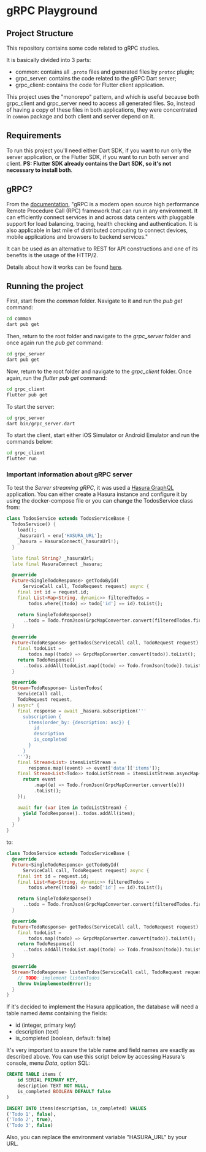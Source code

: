 # gRPC Playground
## Project Structure
This repository contains some code related to gRPC studies.

It is basically divided into 3 parts:
- common: contains all `.proto` files and generated files by `protoc` plugin;
- grpc_server: contains the code related to the gRPC Dart server;
- grpc_client: contains the code for Flutter client application.

This project uses the "monorepo" pattern, and which is useful because both grpc_client and grpc_server need to access all generated files. So, instead of having a copy of these files in both applications, they were concentrated in `common` package and both client and server depend on it.

## Requirements
To run this project you'll need either Dart SDK, if you want to run only the server application, or the Flutter SDK, if you want to run both server and client.
**PS: Flutter SDK already contains the Dart SDK, so it's not necessary to install both**.

## gRPC?
From the [documentation](https://www.grpc.io), "gRPC is a modern open source high performance Remote Procedure Call (RPC) framework that can run in any environment. It can efficiently connect services in and across data centers with pluggable support for load balancing, tracing, health checking and authentication. It is also applicable in last mile of distributed computing to connect devices, mobile applications and browsers to backend services."

It can be used as an alternative to REST for API constructions and one of its benefits is the usage of the HTTP/2.

Details about how it works can be found [here](https://www.grpc.io/docs/what-is-grpc/introduction/).

## Running the project
First, start from the _common_ folder. Navigate to it and run the _pub get_ command:
```bash
cd common
dart pub get
```
Then, return to the root folder and navigate to the _grpc_server_ folder and once again run the _pub get_ command:
```bash
cd grpc_server
dart pub get
```
Now, return to the root folder and navigate to the _grpc_client_ folder. Once again, run the _flutter pub get_ command:
```bash
cd grpc_client
flutter pub get
```

To start the server:
```bash
cd grpc_server
dart bin/grpc_server.dart
```

To start the client, start either iOS Simulator or Android Emulator and run the commands below:
```bash
cd grpc_client
flutter run
```

### Important information about gRPC server
To test the _Server streaming gRPC_, it was used a [Hasura GraphQL](https://hasura.io) application. You can either create a Hasura instance and configure it by using the docker-compose file or you can change the TodosService class from:
```dart
class TodosService extends TodosServiceBase {
  TodosService() {
    load();
    _hasuraUrl = env['HASURA_URL'];
    _hasura = HasuraConnect(_hasuraUrl!);
  }

  late final String? _hasuraUrl;
  late final HasuraConnect _hasura;

  @override
  Future<SingleTodoResponse> getTodoById(
      ServiceCall call, TodoRequest request) async {
    final int id = request.id;
    final List<Map<String, dynamic>> filteredTodos =
        todos.where((todo) => todo['id'] == id).toList();

    return SingleTodoResponse()
      ..todo = Todo.fromJson(GrpcMapConverter.convert(filteredTodos.first));
  }

  @override
  Future<TodoResponse> getTodos(ServiceCall call, TodoRequest request) async {
    final todoList =
        todos.map((todo) => GrpcMapConverter.convert(todo)).toList();
    return TodoResponse()
      ..todos.addAll(todoList.map((todo) => Todo.fromJson(todo)).toList());
  }

  @override
  Stream<TodoResponse> listenTodos(
    ServiceCall call,
    TodoRequest request,
  ) async* {
    final response = await _hasura.subscription('''
      subscription {
        items(order_by: {description: asc}) {
          id
          description
          is_completed
        }
      }
    ''');
    final Stream<List> itemsListStream =
        response.map((event) => event['data']['items']);
    final Stream<List<Todo>> todoListStream = itemsListStream.asyncMap((event) {
      return event
          .map((e) => Todo.fromJson(GrpcMapConverter.convert(e)))
          .toList();
    });

    await for (var item in todoListStream) {
      yield TodoResponse()..todos.addAll(item);
    }
  }
}
```
to:
```dart
class TodosService extends TodosServiceBase {
  @override
  Future<SingleTodoResponse> getTodoById(
      ServiceCall call, TodoRequest request) async {
    final int id = request.id;
    final List<Map<String, dynamic>> filteredTodos =
        todos.where((todo) => todo['id'] == id).toList();

    return SingleTodoResponse()
      ..todo = Todo.fromJson(GrpcMapConverter.convert(filteredTodos.first));
  }

  @override
  Future<TodoResponse> getTodos(ServiceCall call, TodoRequest request) async {
    final todoList =
        todos.map((todo) => GrpcMapConverter.convert(todo)).toList();
    return TodoResponse()
      ..todos.addAll(todoList.map((todo) => Todo.fromJson(todo)).toList());
  }

  @override
  Stream<TodoResponse> listenTodos(ServiceCall call, TodoRequest request) {
    // TODO: implement listenTodos
    throw UnimplementedError();
  }
}
```

If it's decided to implement the Hasura application, the database will need a table named _items_ containing the fields:
- id (integer, primary key)
- description (text)
- is_completed (boolean, default: false)

It's very important to assure the table name and field names are exactly as described above. You can use this script below by accessing Hasura's console, menu _Data_, option SQL:
```sql
CREATE TABLE items (
    id SERIAL PRIMARY KEY,
    description TEXT NOT NULL,
    is_completed BOOLEAN DEFAULT false
)

INSERT INTO items(description, is_completed) VALUES
('Todo 1', false),
('Todo 2', true),
('Todo 3', false)
```
Also, you can replace the environment variable "HASURA_URL" by your URL.
